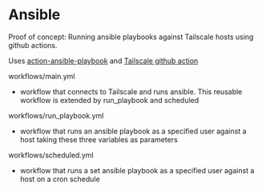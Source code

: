 # Ansible

Proof of concept: Running ansible playbooks against Tailscale hosts using github actions.

Uses [action-ansible-playbook](https://github.com/dawidd6/action-ansible-playbook) and [Tailscale github action](https://github.com/tailscale/github-action)

workflows/main.yml 

- workflow that connects to Tailscale and runs ansible. This reusable workflow is extended by run_playbook and scheduled

workflows/run_playbook.yml

- workflow that runs an ansible playbook as a specified user against a host taking these three variables as parameters

workflows/scheduled.yml

- workflow that runs a set ansible playbook as a specified user against a host on a cron schedule
